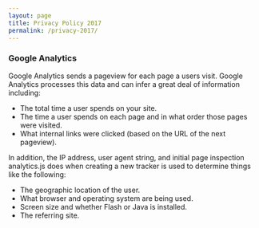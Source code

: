 ```yaml
---
layout: page
title: Privacy Policy 2017
permalink: /privacy-2017/
---
```


### Google Analytics
Google Analytics sends a pageview for each page a users visit. Google Analytics processes this data and can infer a great deal of information including:

- The total time a user spends on your site.
- The time a user spends on each page and in what order those pages were visited.
- What internal links were clicked (based on the URL of the next pageview).

In addition, the IP address, user agent string, and initial page inspection analytics.js does when creating a new tracker is used to determine things like the following:

- The geographic location of the user.
- What browser and operating system are being used.
- Screen size and whether Flash or Java is installed.
- The referring site.
